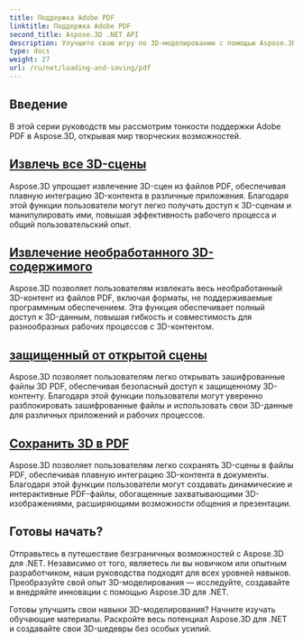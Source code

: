 ```yaml
---
title: Поддержка Adobe PDF
linktitle: Поддержка Adobe PDF
second_title: Aspose.3D .NET API
description: Улучшите свою игру по 3D-моделированию с помощью Aspose.3D для .NET! Освойте эффективные методы загрузки и сохранения с помощью CancellationToken. Исследуйте сейчас!
type: docs
weight: 27
url: /ru/net/loading-and-saving/pdf
---
```

## Введение

В этой серии руководств мы рассмотрим тонкости поддержки Adobe PDF в Aspose.3D, открывая мир творческих возможностей.

## [Извлечь все 3D-сцены](extract-all-3d-scenes)

Aspose.3D упрощает извлечение 3D-сцен из файлов PDF, обеспечивая плавную интеграцию 3D-контента в различные приложения. Благодаря этой функции пользователи могут легко получать доступ к 3D-сценам и манипулировать ими, повышая эффективность рабочего процесса и общий пользовательский опыт.

## [Извлечение необработанного 3D-содержимого](extract-raw-3d-contents)

Aspose.3D позволяет пользователям извлекать весь необработанный 3D-контент из файлов PDF, включая форматы, не поддерживаемые программным обеспечением. Эта функция обеспечивает полный доступ к 3D-данным, повышая гибкость и совместимость для разнообразных рабочих процессов с 3D-контентом.

## [защищенный от открытой сцены](open-scene-protected)

Aspose.3D позволяет пользователям легко открывать зашифрованные файлы 3D PDF, обеспечивая безопасный доступ к защищенному 3D-контенту. Благодаря этой функции пользователи могут уверенно разблокировать зашифрованные файлы и использовать свои 3D-данные для различных приложений и рабочих процессов.

## [Сохранить 3D в PDF](save-3d-in-pdf)

Aspose.3D позволяет пользователям легко сохранять 3D-сцены в файлы PDF, обеспечивая плавную интеграцию 3D-контента в документы. Благодаря этой функции пользователи могут создавать динамические и интерактивные PDF-файлы, обогащенные захватывающими 3D-изображениями, расширяющими возможности общения и презентации.


## Готовы начать?

Отправьтесь в путешествие безграничных возможностей с Aspose.3D для .NET. Независимо от того, являетесь ли вы новичком или опытным разработчиком, наши руководства подходят для всех уровней навыков. Преобразуйте свой опыт 3D-моделирования — исследуйте, создавайте и внедряйте инновации с помощью Aspose.3D для .NET.

Готовы улучшить свои навыки 3D-моделирования? Начните изучать обучающие материалы. Раскройте весь потенциал Aspose.3D для .NET и создавайте свои 3D-шедевры без особых усилий.